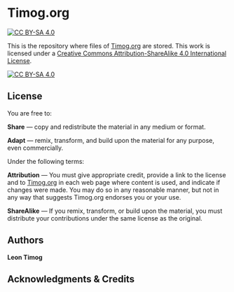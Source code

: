 # Timog.org

[![CC BY-SA 4.0][cc-by-sa-shield]][cc-by-sa]

This is the repository where files of [Timog.org](https://timog.org) are stored.
This work is licensed under a
[Creative Commons Attribution-ShareAlike 4.0 International License][cc-by-sa].

[![CC BY-SA 4.0][cc-by-sa-image]][cc-by-sa]

[cc-by-sa]: http://creativecommons.org/licenses/by-sa/4.0/
[cc-by-sa-image]: https://licensebuttons.net/l/by-sa/4.0/88x31.png
[cc-by-sa-shield]: https://img.shields.io/badge/License-CC%20BY--SA%204.0-lightgrey.svg

## License

You are free to:

**Share** — copy and redistribute the material in any medium or format.

**Adapt** — remix, transform, and build upon the material for any purpose, even commercially.

Under the following terms:

**Attribution** — You must give appropriate credit, provide a link to the license and to [Timog.org](https://timog.org) in each web page where content is used, and indicate if changes were made. You may do so in any reasonable manner, but not in any way that suggests Timog.org endorses you or your use.

**ShareAlike** — If you remix, transform, or build upon the material, you must distribute your contributions under the same license as the original. 

## Authors

**Leon Timog**

## Acknowledgments & Credits



